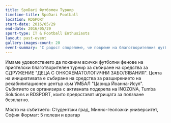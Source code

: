 ```yaml
---
title: SpoDari Футболен Турнир
timeline-title: SpoDari Football
location: RDSPORT
start-date: 2016/05/29
end-date: 2016/05/29
sport-type: IT & Football Enthusiasts
layout: past-event
gallery-images-count: 20
event-summary: 'С радост споделяме, че повреме на благотворителния футболен турнир #SpoDari взеха участие 10 отбора с над 70 играча, които демонстрираха невероятна отдаденост, спортменска игра и позитивни емоции. Благодарение на всички участници успяхме да съберем 1640лв, които бяха дарени на СДРУЖЕНИЕ "ДЕЦА С ОНКОХЕМАТОЛОГИЧНИ ЗАБОЛЯВАНИЯ".Благодарим на всички за вълнуващото преживяване!'
---
```


Имаме удоволствието да поканим всички футболни фенове на приятелски благотворителен турнир за събиране на средства за СДРУЖЕНИЕ "ДЕЦА С ОНКОХЕМАТОЛОГИЧНИ ЗАБОЛЯВАНИЯ". Целта на инициативата е събиране на средства за разширението на рехабилитационен център към УМБАЛ "Царица Йоанна-Исул". Събитието се организира с активната подкрепа на INOZONA, Tumba Solutions и RDSPORT, които предоставят игрищата за ползване безплатно.

Място на събитието: Студентски град, Минно-геоложки университет, София
Формат: 5 полеви и вратар

